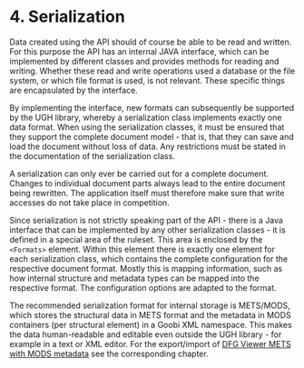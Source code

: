 # 4. Serialization

Data created using the API should of course be able to be read and written. For this purpose the API has an internal JAVA interface, which can be implemented by different classes and provides methods for reading and writing. Whether these read and write operations used a database or the file system, or which file format is used, is not relevant. These specific things are encapsulated by the interface.

By implementing the interface, new formats can subsequently be supported by the UGH library, whereby a serialization class implements exactly one data format. When using the serialization classes, it must be ensured that they support the complete document model - that is, that they can save and load the document without loss of data. Any restrictions must be stated in the documentation of the serialization class.

A serialization can only ever be carried out for a complete document. Changes to individual document parts always lead to the entire document being rewritten. The application itself must therefore make sure that write accesses do not take place in competition.

Since serialization is not strictly speaking part of the API - there is a Java interface that can be implemented by any other serialization classes - it is defined in a special area of the ruleset. This area is enclosed by the `<Formats>` element. Within this element there is exactly one element for each serialization class, which contains the complete configuration for the respective document format. Mostly this is mapping information, such as how internal structure and metadata types can be mapped into the respective format. The configuration options are adapted to the format.

The recommended serialization format for internal storage is METS/MODS, which stores the structural data in METS format and the metadata in MODS containers \(per structural element\) in a Goobi XML namespace. This makes the data human-readable and editable even outside the UGH library - for example in a text or XML editor. For the export/import of [DFG Viewer METS with MODS metadata](http://dfg-viewer.de/profil-der-metadaten/) see the corresponding chapter.

